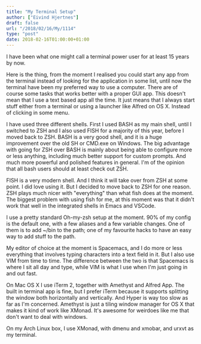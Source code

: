```yaml
---
title: "My Terminal Setup"
author: ["Eivind Hjertnes"]
draft: false
url: "/2018/02/16/My/1114"
type: "post"
date: 2018-02-16T01:00:00+01:00
---
```


I have been what one might call a terminal power user for at least 15
years by now.

Here is the thing, from the moment I realised you could start any app
from the terminal instead of looking for the application in some list,
until now the terminal have been my preferred way to use a computer.
There are of course some tasks that works better with a proper GUI app.
This doesn't mean that I use a text based app all the time. It just
means that I always start stuff either from a terminal or using a
launcher like Alfred on OS X. Instead of clicking in some menu.

I have used three different shells. First I used BASH as my main shell,
until I switched to ZSH and I also used FISH for a majority of this
year, before I moved back to ZSH. BASH is a very good shell, and it is a
huge improvement over the old SH or CMD.exe on Windows. The big
advantage with going for ZSH over BASH is mainly about being able to
configure more or less anything, including much better support for
custom prompts. And much more powerful and polished features in general.
I'm of the opinion that all bash users should at least check out ZSH.

FISH is a very modern shell. And I think it will take over from ZSH at
some point. I did love using it. But I decided to move back to ZSH for
one reason. ZSH plays much nicer with "everything" than what fish does
at the moment. The biggest problem with using fish for me, at this
moment was that it didn't work that well in the integrated shells in
Emacs and VSCode.

I use a pretty standard Oh-my-zsh setup at the moment. 90% of my config
is the default one, with a few aliases and a few variable changes. One
of them is to add ~/bin to the path; one of my favourite hacks to have
an easy way to add stuff to the path.

My editor of choice at the moment is Spacemacs, and I do more or less
everything that involves typing characters into a text field in it. But
I also use VIM from time to time. The difference between the two is that
Spacemacs is where I sit all day and type, while VIM is what I use when
I'm just going in and out fast.

On Mac OS X I use iTerm 2, together with Amethyst and Alfred App. The
built in terminal app is fine, but I prefer iTerm because it supports
splitting the window both horizontally and vertically. And Hyper is way
too slow as far as I'm concerned. Amethyst is just a tiling window
manager for OS X that makes it kind of work like XMonad. It's awesome
for weirdoes like me that don't want to deal with windows.

On my Arch Linux box, I use XMonad, with dmenu and xmobar, and urxvt as
my terminal.
